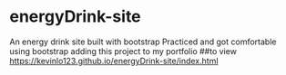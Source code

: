 # energyDrink-site
An energy drink site built with bootstrap
Practiced and got comfortable using bootstrap adding this project to my portfolio
##to view
https://kevinlo123.github.io/energyDrink-site/index.html
